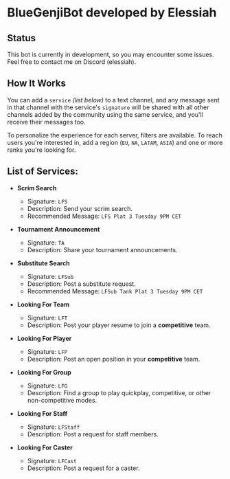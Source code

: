# BlueGenjiBot developed by Elessiah

## Status

This bot is currently in development, so you may encounter some issues. Feel free to contact me on Discord (elessiah).

## How It Works

You can add a `service` *(list below)* to a text channel, and any message sent in that channel with the service's `signature` will be shared with all other channels added by the community using the same service, and you'll receive their messages too.

To personalize the experience for each server, filters are available. To reach users you're interested in, add a region (`EU`, `NA`, `LATAM`, `ASIA`) and one or more ranks you're looking for.

## List of Services:

* **Scrim Search**

  * Signature: `LFS`
  * Description: Send your scrim search.
  * Recommended Message:
    `LFS Plat 3 Tuesday 9PM CET`

* **Tournament Announcement**

  * Signature: `TA`
  * Description: Share your tournament announcements.

* **Substitute Search**

  * Signature: `LFSub`
  * Description: Post a substitute request.
  * Recommended Message:
    `LFSub Tank Plat 3 Tuesday 9PM CET`

* **Looking For Team**

  * Signature: `LFT`
  * Description: Post your player resume to join a **competitive** team.

* **Looking For Player**

  * Signature: `LFP`
  * Description: Post an open position in your **competitive** team.

* **Looking For Group**

  * Signature: `LFG`
  * Description: Find a group to play quickplay, competitive, or other non-competitive modes.

* **Looking For Staff**

  * Signature: `LFStaff`
  * Description: Post a request for staff members.

* **Looking For Caster**

  * Signature: `LFCast`
  * Description: Post a request for a caster.
